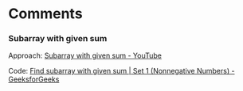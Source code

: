 # Comments

### **Subarray with given sum**

Approach: [Subarray with given sum - YouTube](https://www.youtube.com/watch?v=Ofl4KgFhLsM)

Code: [Find subarray with given sum | Set 1 (Nonnegative Numbers) - GeeksforGeeks](https://www.geeksforgeeks.org/find-subarray-with-given-sum/)